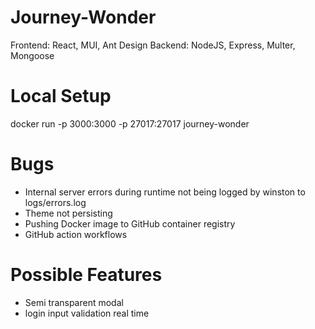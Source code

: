 # Journey-Wonder

Frontend: React, MUI, Ant Design
Backend: NodeJS, Express, Multer, Mongoose

# Local Setup
docker run -p 3000:3000 -p 27017:27017 journey-wonder

# Bugs
- Internal server errors during runtime not being logged by winston to logs/errors.log
- Theme not persisting
- Pushing Docker image to GitHub container registry
- GitHub action workflows

# Possible Features
- Semi transparent modal
- login input validation real time
